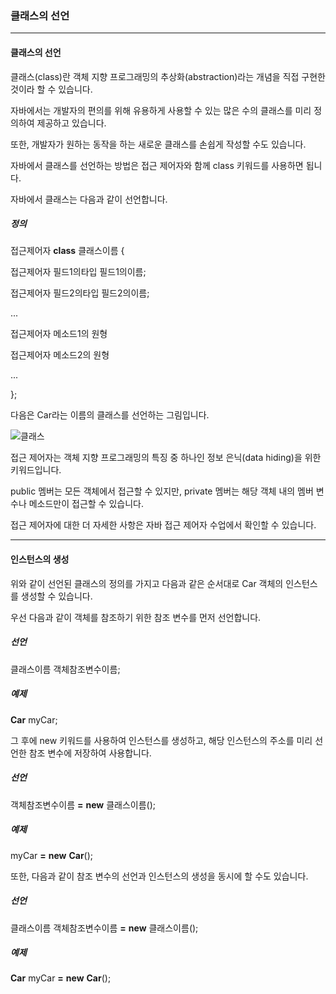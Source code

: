 ### 클래스의 선언

------

#### 클래스의 선언

클래스(class)란 객체 지향 프로그래밍의 추상화(abstraction)라는 개념을 직접 구현한 것이라 할 수 있습니다.

자바에서는 개발자의 편의를 위해 유용하게 사용할 수 있는 많은 수의 클래스를 미리 정의하여 제공하고 있습니다.

또한, 개발자가 원하는 동작을 하는 새로운 클래스를 손쉽게 작성할 수도 있습니다.

 

자바에서 클래스를 선언하는 방법은 접근 제어자와 함께 class 키워드를 사용하면 됩니다.

 

자바에서 클래스는 다음과 같이 선언합니다.

##### 정의

접근제어자 **class** 클래스이름 {

  접근제어자 필드1의타입 필드1의이름;

  접근제어자 필드2의타입 필드2의이름;

  ...

  접근제어자 메소드1의 원형

  접근제어자 메소드2의 원형

  ...

};

 

다음은 Car라는 이름의 클래스를 선언하는 그림입니다.

 

![클래스](http://tcpschool.com/lectures/img_java_class_definition.png)

 

접근 제어자는 객체 지향 프로그래밍의 특징 중 하나인 정보 은닉(data hiding)을 위한 키워드입니다.

public 멤버는 모든 객체에서 접근할 수 있지만, private 멤버는 해당 객체 내의 멤버 변수나 메소드만이 접근할 수 있습니다.

 

접근 제어자에 대한 더 자세한 사항은 자바 접근 제어자 수업에서 확인할 수 있습니다.

 

------

#### 인스턴스의 생성

위와 같이 선언된 클래스의 정의를 가지고 다음과 같은 순서대로 Car 객체의 인스턴스를 생성할 수 있습니다.

 

우선 다음과 같이 객체를 참조하기 위한 참조 변수를 먼저 선언합니다.

##### 선언

클래스이름 객체참조변수이름;

##### 예제

**Car** myCar;

 

그 후에 new 키워드를 사용하여 인스턴스를 생성하고, 해당 인스턴스의 주소를 미리 선언한 참조 변수에 저장하여 사용합니다.

##### 선언

객체참조변수이름 **=** **new** 클래스이름();

##### 예제

myCar **=** **new** **Car**();

 

또한, 다음과 같이 참조 변수의 선언과 인스턴스의 생성을 동시에 할 수도 있습니다.

##### 선언

클래스이름 객체참조변수이름 **=** **new** 클래스이름();

##### 예제

**Car** myCar **=** **new** **Car**();

